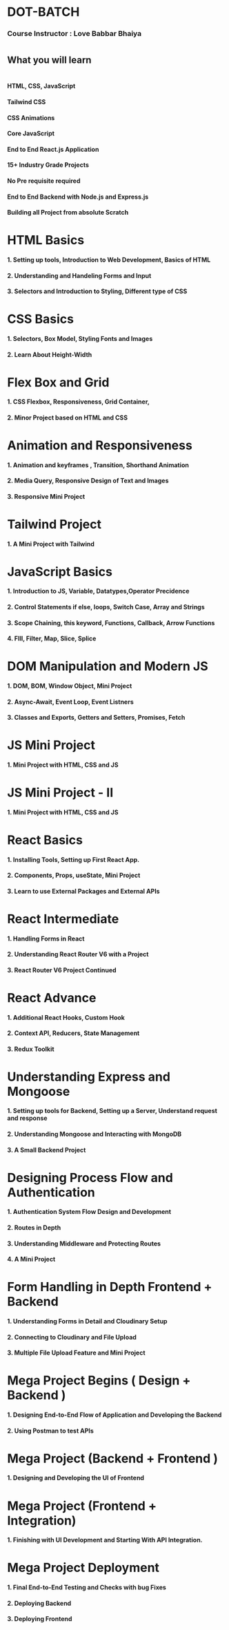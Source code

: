 # DOT-BATCH

### Course Instructor : Love Babbar Bhaiya

#

## What you will learn 
#
#### HTML, CSS, JavaScript
#### Tailwind CSS
#### CSS Animations
#### Core JavaScript
#### End to End React.js Application
#### 15+ Industry Grade Projects
#### No Pre requisite required
#### End to End Backend with Node.js and Express.js
#### Building all Project from absolute Scratch

#

# HTML Basics

#### 1. Setting up tools, Introduction to Web Development, Basics of HTML
#### 2. Understanding and Handeling Forms and Input
#### 3. Selectors and Introduction to Styling, Different type of CSS
#

# CSS Basics

#### 1. Selectors, Box Model, Styling Fonts and Images
#### 2. Learn About Height-Width
#
# Flex Box and Grid

#### 1. CSS Flexbox, Responsiveness, Grid Container,
#### 2. Minor Project based on HTML and CSS

# Animation and Responsiveness

#### 1. Animation and keyframes , Transition, Shorthand Animation
#### 2. Media Query, Responsive Design of Text and Images
#### 3. Responsive Mini Project
#

# Tailwind Project

#### 1. A Mini Project with Tailwind
#

# JavaScript Basics

#### 1. Introduction to JS, Variable, Datatypes,Operator Precidence
#### 2. Control Statements if else, loops, Switch Case, Array and Strings
#### 3. Scope Chaining, this keyword, Functions, Callback, Arrow Functions
#### 4. FIll, Filter, Map, Slice, Splice
#

# DOM Manipulation and Modern JS

#### 1. DOM, BOM, Window Object, Mini Project
#### 2. Async-Await, Event Loop, Event Listners
#### 3. Classes and Exports, Getters and Setters, Promises, Fetch
#

# JS Mini Project

#### 1. Mini Project with HTML, CSS and JS
#

# JS Mini Project - II

#### 1. Mini Project with HTML, CSS and JS
#

# React Basics

#### 1. Installing Tools, Setting up First React App.
#### 2. Components, Props, useState, Mini Project
#### 3. Learn to use External Packages and External APIs
#

# React Intermediate

#### 1. Handling Forms in React
#### 2. Understanding React Router V6 with a Project
#### 3. React Router V6 Project Continued

# React Advance

#### 1. Additional React Hooks, Custom Hook
#### 2. Context API, Reducers, State Management
#### 3. Redux Toolkit
#

# Understanding Express and Mongoose

#### 1. Setting up tools for Backend, Setting up a Server, Understand request and response
#### 2. Understanding Mongoose and Interacting with MongoDB
#### 3. A Small Backend Project
#

# Designing Process Flow and Authentication

#### 1. Authentication System Flow Design and Development
#### 2. Routes in Depth
#### 3. Understanding Middleware and Protecting Routes
#### 4. A Mini Project
#

# Form Handling in Depth Frontend + Backend

#### 1. Understanding Forms in Detail and Cloudinary Setup
#### 2. Connecting to Cloudinary and File Upload
#### 3. Multiple File Upload Feature and Mini Project
#

# Mega Project Begins ( Design + Backend )

#### 1. Designing End-to-End Flow of Application and Developing the Backend
#### 2. Using Postman to test APIs
#

# Mega Project (Backend + Frontend )

#### 1. Designing and Developing the UI of Frontend
#

# Mega Project (Frontend + Integration)

#### 1. Finishing with UI Development and Starting With API Integration.
#

# Mega Project Deployment

#### 1. Final End-to-End Testing and Checks with bug Fixes
#### 2. Deploying Backend
#### 3. Deploying Frontend